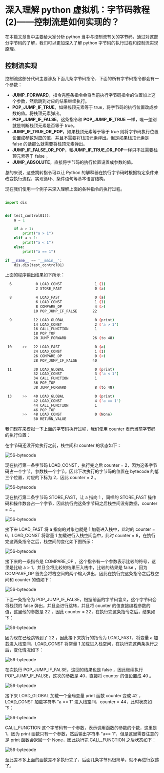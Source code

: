 # 深入理解 python 虚拟机：字节码教程(2)——控制流是如何实现的？

在本篇文章当中主要给大家分析 python 当中与控制流有关的字节码，通过对这部分字节码的了解，我们可以更加深入了解 python 字节码的执行过程和控制流实现原理。

## 控制流实现

控制流这部分代码主要涉及下面几条字节码指令，下面的所有字节码指令都会有一个参数：

- **JUMP_FORWARD**，指令完整条指令会将当前执行字节码指令的位置加上这个参数，然后跳到对应的结果继续执行。
- **POP_JUMP_IF_TRUE**，如果栈顶元素等于 true，将字节码的执行位置改成参数的值。将栈顶元素弹出。
- **POP_JUMP_IF_FALSE**，这条指令和 **POP_JUMP_IF_TRUE** 一样，唯一差别就是判断栈顶元素是否等于 true。 
- **JUMP_IF_TRUE_OR_POP**，如果栈顶元素等于等于 true 则将字节码执行位置设置成参数对应的值，并且不需要将栈顶元素弹出。但是如果栈顶元素是 false 的话那么就需要将栈顶元素弹出。
- **JUMP_IF_FALSE_OR_POP**，和**JUMP_IF_TRUE_OR_POP**一样只不过需要栈顶元素等于 false 。
- **JUMP_ABSOLUTE**，直接将字节码的执行位置设置成参数的值。

总的来说，这些跳转指令可以让 Python 的解释器在执行字节码时根据特定条件来改变执行流程，实现循环、条件语句等基本语言结构。

现在我们使用一个例子来深入理解上面的各种指令的执行过程。

```python

import dis


def test_control01():
    a = 1

    if a > 1:
        print("a > 1")
    elif a < 1:
        print("a < 1")
    else:
        print("a == 1")

if __name__ == '__main__':
    dis.dis(test_control01)
```

上面的程序输出结果如下所示：

```bash
  6           0 LOAD_CONST               1 (1)
              2 STORE_FAST               0 (a)

  8           4 LOAD_FAST                0 (a)
              6 LOAD_CONST               1 (1)
              8 COMPARE_OP               4 (>)
             10 POP_JUMP_IF_FALSE       22

  9          12 LOAD_GLOBAL              0 (print)
             14 LOAD_CONST               2 ('a > 1')
             16 CALL_FUNCTION            1
             18 POP_TOP
             20 JUMP_FORWARD            26 (to 48)

 10     >>   22 LOAD_FAST                0 (a)
             24 LOAD_CONST               1 (1)
             26 COMPARE_OP               0 (<)
             28 POP_JUMP_IF_FALSE       40

 11          30 LOAD_GLOBAL              0 (print)
             32 LOAD_CONST               3 ('a < 1')
             34 CALL_FUNCTION            1
             36 POP_TOP
             38 JUMP_FORWARD             8 (to 48)

 13     >>   40 LOAD_GLOBAL              0 (print)
             42 LOAD_CONST               4 ('a == 1')
             44 CALL_FUNCTION            1
             46 POP_TOP
        >>   48 LOAD_CONST               0 (None)
             50 RETURN_VALUE
```

我们现在来模拟一下上面的字节码执行过程，我们使用 counter 表示当前字节码的执行位置：

在字节码还没开始执行之前，栈空间和 counter 的状态如下：

![56-bytecode](../images/56-bytecode.png)

现在执行第一条字节码 LOAD_CONST，执行完之后 counter = 2，因为这条字节码占一个字节，参数栈一个字节，因此下次执行的字节码的位置在 bytecode 的低三个位置，对应的下标为 2，因此 counter = 2 。

![56-bytecode](../images/57-bytecode.png)

现在执行第二条字节码 STORE_FAST，让 a 指向 1 ，同样的 STORE_FAST 操作码和操作数各占一个字节，因此执行完这条字节码之后栈空间没有数据，counter = 4 。

![56-bytecode](../images/58-bytecode.png)

接下来 LOAD_FAST 将 a 指向的对象也就是 1 加载进入栈中，此时的 counter = 6，LOAD_CONST 将常量 1 加载进行入栈空间当中，此时 counter = 8，在执行完这两条指令之后，栈空间的变化如下图所示：

![56-bytecode](../images/59-bytecode.png)

接下来的一条指令是 COMPARE_OP ，这个指令有一个参数表示比较的符号，这里是比较 a > 1，并且会将比较的结果压入栈中，比较的结果是 false ，因为 COMPARE_OP 首先会将栈空间的两个输入弹出，因此在执行完这条指令之后栈空间和 counter 的值如下：

![56-bytecode](../images/60-bytecode.png)

下面一条指令为 POP_JUMP_IF_FALSE，根据前面的字节码含义，这个字节码会将栈顶的 false 弹出，并且会进行跳转，并且将 counter 的值直接编程参数的值，这里他的参数是 22 ，因此 counter = 22，在执行完这条指令之后，结果如下：

![56-bytecode](../images/61-bytecode.png)

因为现在已经跳转到了 22 ，因此接下来执行的指令为 LOAD_FAST，将变量 a 加载进入栈空间，LOAD_CONST 将常量 1 加载进入栈空间，在执行完这两条执行之后，变化情况如下：

![56-bytecode](../images/62-bytecode.png)

在次执行 POP_JUMP_IF_FALSE，这回的结果也是 false ，因此继续执行 POP_JUMP_IF_FALSE，这次的参数是 40，直接将 counter 的值设置成 40 。

![56-bytecode](../images/63-bytecode.png)

接下来 LOAD_GLOBAL 加载一个全局变量 print 函数 counter 变成 42 ，LOAD_CONST 加载字符串 "a == 1" 进入栈空间，counter = 44，此时状态如下：

![56-bytecode](../images/64-bytecode.png)

CALL_FUNCTION 这个字节码有一个参数，表示调用函数的参数的个数，这里是 1，因为 print 函数只有一个参数，然后输出字符串 "a== 1"，但是这里需要注意的是 print 函数会返回一个 None，因此执行完 CALL_FUNCTION 之后状态如下：

![56-bytecode](../images/65-bytecode.png)

至此差不多上面的函数差不多执行完了，后面几条字节码很简单，就不再进行叙述了。

